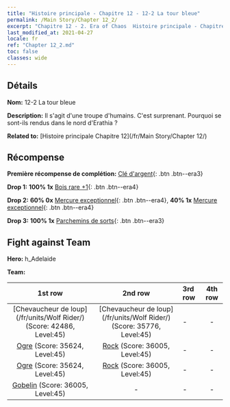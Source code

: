 ```yaml
---
title: "Histoire principale - Chapitre 12 - 12-2 La tour bleue"
permalink: /Main Story/Chapter 12_2/
excerpt: "Chapitre 12 - 2. Era of Chaos  Histoire principale - Chapitre 12_2. 12-2 La tour bleue"
last_modified_at: 2021-04-27
locale: fr
ref: "Chapter 12_2.md"
toc: false
classes: wide
---
```


## Détails

 **Nom:** 12-2 La tour bleue

 **Description:** Il s'agit d'une troupe d'humains. C'est surprenant. Pourquoi se sont-ils rendus dans le nord d'Erathia ?

 **Related to:** [Histoire principale Chapitre 12](/fr/Main Story/Chapter 12/)

## Récompense

 **Première récompense de complétion:** [Clé d'argent](/ItemsFR/con_693/){: .btn .btn--era3}

 **Drop 1:** **100% 1x** [Bois rare +1](/ItemsFR/mat_41/){: .btn .btn--era4}

 **Drop 2:** **60% 0x** [Mercure exceptionnel](/ItemsFR/mat_35/){: .btn .btn--era4}, **40% 1x** [Mercure exceptionnel](/ItemsFR/mat_35/){: .btn .btn--era4}

 **Drop 3:** **100% 1x** [Parchemins de sorts](/ItemsFR/con_694/){: .btn .btn--era3}


## Fight against Team
 **Hero:** h_Adelaide

 **Team:**


  | 1st row | 2nd row | 3rd row | 4th row |
  |:----:|:----:|:----|:----:|
  | [Chevaucheur de loup](/fr/units/Wolf Rider/) (Score: 42486, Level:45)  | [Chevaucheur de loup](/fr/units/Wolf Rider/) (Score: 35776, Level:45)  | - | - |
  | [Ogre](/fr/units/Ogre/) (Score: 35624, Level:45)  | [Rock](/fr/units/Roc/) (Score: 36005, Level:45)  | - | - |
  | [Ogre](/fr/units/Ogre/) (Score: 35624, Level:45)  | [Rock](/fr/units/Roc/) (Score: 36005, Level:45)  | - | - |
  | [Gobelin](/fr/units/Goblin/) (Score: 36005, Level:45)  | - | - | - |


